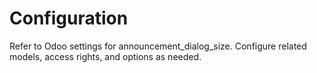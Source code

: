 # Configuration

Refer to Odoo settings for announcement_dialog_size. Configure related models, access rights, and options as needed.
